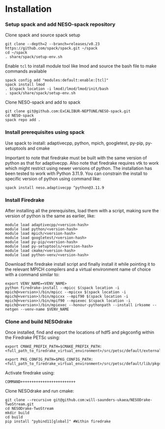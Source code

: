 # Installation 

### Setup spack and add NESO-spack repository 

Clone spack and source spack setup 
``` 
git clone --depth=2 --branch=releases/v0.23 https://github.com/spack/spack.git ~/spack 
cd ~/spack 
. share/spack/setup-env.sh 
``` 

Enable `tcl` to install module tool like lmod and source the bash file to make commands available 

``` 
spack config add "modules:default:enable:[tcl]" 
spack install lmod 
. $(spack location -i lmod)/lmod/lmod/init/bash 
. spack/share/spack/setup-env.sh 
``` 

Clone NESO-spack and add to spack 

``` 
git clone git@github.com:ExCALIBUR-NEPTUNE/NESO-spack.git 
cd NESO-spack 
spack repo add . 
``` 

### Install prerequisites using spack 

Use spack to install: adaptivecpp, python, mpich, googletest, py-pip, py-setuptools and cmake 

Important to note that firedrake must be built with the same version of python as that for adaptivecpp. Also note that firedrake requires vtk to work which might restrict using newer versions of python. The installation has been tested to work with Python 3.11.9. You can constrain the install to specific version of python using command like: 


`spack install neso.adaptivecpp ^python@3.11.9` 

### Install Firedrake
After installing all the prerequisites, load them with a script, making sure the version of python is the same as earlier, like: 

```
module load adaptivecpp/<version-hash> 
module load python/<version-hash> 
module load mpich/<version-hash> 
module load googletest/<version-hash> 
module load py-pip/<version-hash> 
module load py-setuptools/<version-hash> 
module load cmake/<version-hash> 
module load python-venv/<version-hash>
```
Download the firedrake install script and finally install it while pointing it to the relevant MPICH compilers and a virtual environment name of choice with a command similar to:

```
export VENV_NAME=<VENV_NAME>
python firedrake-install --mpicc $(spack location -i mpich@<version>)/bin/mpicc --mpicxx $(spack location -i mpich@<version>)/bin/mpicxx --mpif90 $(spack location -i mpich@<version>)/bin/mpif90 --mpiexec $(spack location -i mpich@<version>)/bin/mpiexec --honour-pythonpath --install irksome --netgen --venv-name $VENV_NAME
```
### Clone and build NESOdrake
Once installed, find and export the locations of hdf5 and pkgconfig within the Firedrake PETSc using:
```
export CMAKE_PREFIX_PATH=$CMAKE_PREFIX_PATH:<full_path_to_firedrake_virtual_environment>/src/petsc/default/externalpackages/hdf5<version>

export PKG_CONFIG_PATH=$PKG_CONFIG_PATH:<full_path_to_firedrake_virtual_environment>/src/petsc/default/lib/pkgconfig 
```
Activate firedrake using:

`COMMAND+++++++++++++++++++++++++`

Clone NESOdrake and run cmake:

```
git clone --recursive git@github.com:will-saunders-ukaea/NESODrake-TwoStream.git
cd NESODrake-TwoStream
mkdir build
cd build
pip install "pybind11[global]" #Within firedrake 
```